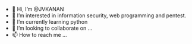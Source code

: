 - 👋 Hi, I’m @JVKANAN
- 👀 I’m interested in information security, web programming and pentest.
- 🌱 I’m currently learning python 
- 💞️ I’m looking to collaborate on ...
- 📫 How to reach me ...

<!---
JVKANAN/JVKANAN is a ✨ special ✨ repository because its `README.md` (this file) appears on your GitHub profile.
You can click the Preview link to take a look at your changes.
--->
